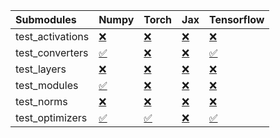 | Submodules       | Numpy                                                                                                                           | Torch                                                                                                                           | Jax                                                                                                                             | Tensorflow                                                                                                                      |
|:-----------------|:--------------------------------------------------------------------------------------------------------------------------------|:--------------------------------------------------------------------------------------------------------------------------------|:--------------------------------------------------------------------------------------------------------------------------------|:--------------------------------------------------------------------------------------------------------------------------------|
| test_activations | <a href="https://github.com/unifyai/ivy/runs/7970984622?check_suite_focus=true" rel="noopener noreferrer" target="_blank">❌</a> | <a href="https://github.com/unifyai/ivy/runs/7970985322?check_suite_focus=true" rel="noopener noreferrer" target="_blank">❌</a> | <a href="https://github.com/unifyai/ivy/runs/7970986103?check_suite_focus=true" rel="noopener noreferrer" target="_blank">❌</a> | <a href="https://github.com/unifyai/ivy/runs/7970986822?check_suite_focus=true" rel="noopener noreferrer" target="_blank">❌</a> |
| test_converters  | <a href="https://github.com/unifyai/ivy/runs/7970984727?check_suite_focus=true" rel="noopener noreferrer" target="_blank">✅</a> | <a href="https://github.com/unifyai/ivy/runs/7970985449?check_suite_focus=true" rel="noopener noreferrer" target="_blank">❌</a> | <a href="https://github.com/unifyai/ivy/runs/7970986212?check_suite_focus=true" rel="noopener noreferrer" target="_blank">❌</a> | <a href="https://github.com/unifyai/ivy/runs/7970986955?check_suite_focus=true" rel="noopener noreferrer" target="_blank">✅</a> |
| test_layers      | <a href="https://github.com/unifyai/ivy/runs/7970984806?check_suite_focus=true" rel="noopener noreferrer" target="_blank">❌</a> | <a href="https://github.com/unifyai/ivy/runs/7970985618?check_suite_focus=true" rel="noopener noreferrer" target="_blank">❌</a> | <a href="https://github.com/unifyai/ivy/runs/7970986322?check_suite_focus=true" rel="noopener noreferrer" target="_blank">❌</a> | <a href="https://github.com/unifyai/ivy/runs/7970987125?check_suite_focus=true" rel="noopener noreferrer" target="_blank">❌</a> |
| test_modules     | <a href="https://github.com/unifyai/ivy/runs/7970984896?check_suite_focus=true" rel="noopener noreferrer" target="_blank">✅</a> | <a href="https://github.com/unifyai/ivy/runs/7970985759?check_suite_focus=true" rel="noopener noreferrer" target="_blank">❌</a> | <a href="https://github.com/unifyai/ivy/runs/7970986418?check_suite_focus=true" rel="noopener noreferrer" target="_blank">❌</a> | <a href="https://github.com/unifyai/ivy/runs/7970987241?check_suite_focus=true" rel="noopener noreferrer" target="_blank">❌</a> |
| test_norms       | <a href="https://github.com/unifyai/ivy/runs/7970985042?check_suite_focus=true" rel="noopener noreferrer" target="_blank">❌</a> | <a href="https://github.com/unifyai/ivy/runs/7970985873?check_suite_focus=true" rel="noopener noreferrer" target="_blank">❌</a> | <a href="https://github.com/unifyai/ivy/runs/7970986528?check_suite_focus=true" rel="noopener noreferrer" target="_blank">❌</a> | <a href="https://github.com/unifyai/ivy/runs/7970987426?check_suite_focus=true" rel="noopener noreferrer" target="_blank">❌</a> |
| test_optimizers  | <a href="https://github.com/unifyai/ivy/runs/7970985198?check_suite_focus=true" rel="noopener noreferrer" target="_blank">✅</a> | <a href="https://github.com/unifyai/ivy/runs/7970985987?check_suite_focus=true" rel="noopener noreferrer" target="_blank">✅</a> | <a href="https://github.com/unifyai/ivy/runs/7970986718?check_suite_focus=true" rel="noopener noreferrer" target="_blank">❌</a> | <a href="https://github.com/unifyai/ivy/runs/7970987562?check_suite_focus=true" rel="noopener noreferrer" target="_blank">✅</a> |
